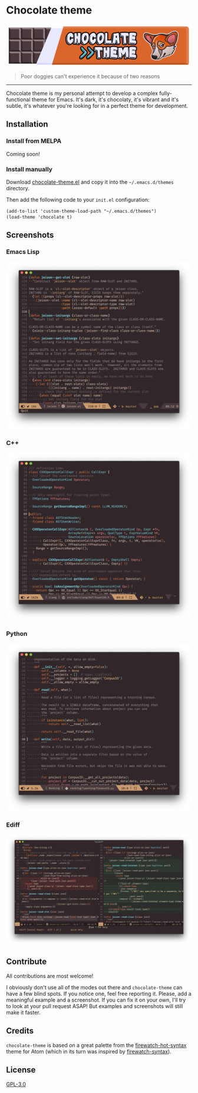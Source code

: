 # Chocolate theme

![chocolate theme banner](assets/Chocolate_banner.png)
> Poor doggies can't experience it because of two reasons

---

Chocolate theme is my personal attempt to develop a complex fully-functional theme for Emacs. It's dark, it's chocolaty, it's vibrant and it's subtle, it's whatever you're looking for in a perfect theme for development. 

## Installation

### Install from MELPA

Coming soon!

### Install manually

Download [chocolate-theme.el](./chocolate-theme.el) and copy it into the  `~/.emacs.d/themes` directory.

Then add the following code to your `init.el` configuration:

``` emacs-lisp
(add-to-list 'custom-theme-load-path "~/.emacs.d/themes")
(load-theme 'chocolate t)
```

## Screenshots

### Emacs Lisp

![emacs lisp](assets/el-screenshot.png)

### C++

![c++](assets/cpp-screenshot.png)

### Python

![python](assets/py-screenshot.png)

### Ediff

![ediff](assets/ediff-screenshot.png)

## Contribute

All contributions are most welcome!

I obviously don't use all of the modes out there and `chocolate-theme` can have a few blind spots. If you notice one, feel free reporting it. Please, add a meaningful example and a screenshot. If you can fix it on your own, I'll try to look at your pull request ASAP! But examples and screenshots will still make it faster.

## Credits

`chocolate-theme` is based on a great palette from the [firewatch-hot-syntax](https://github.com/rricard/firewatch-hot-syntax "firewatch-hot-syntax") theme for Atom (which in its turn was inspired by [firewatch-syntax](https://github.com/SebastianSzturo/firewatch-syntax "firewatch-syntax")).

## License

[GPL-3.0](./LICENSE)
